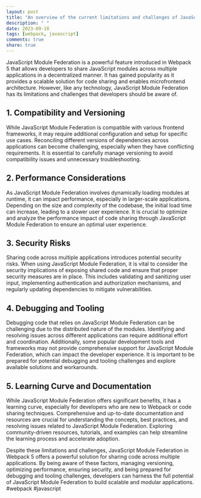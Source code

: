 ```yaml
---
layout: post
title: "An overview of the current limitations and challenges of JavaScript Module Federation in Webpack 5"
description: " "
date: 2023-09-18
tags: [webpack, javascript]
comments: true
share: true
---
```


JavaScript Module Federation is a powerful feature introduced in Webpack 5 that allows developers to share JavaScript modules across multiple applications in a decentralized manner. It has gained popularity as it provides a scalable solution for code sharing and enables microfrontend architecture. However, like any technology, JavaScript Module Federation has its limitations and challenges that developers should be aware of.

## 1. Compatibility and Versioning
While JavaScript Module Federation is compatible with various frontend frameworks, it may require additional configuration and setup for specific use cases. Reconciling different versions of dependencies across applications can become challenging, especially when they have conflicting requirements. It is essential to carefully manage versioning to avoid compatibility issues and unnecessary troubleshooting.

## 2. Performance Considerations
As JavaScript Module Federation involves dynamically loading modules at runtime, it can impact performance, especially in larger-scale applications. Depending on the size and complexity of the codebase, the initial load time can increase, leading to a slower user experience. It is crucial to optimize and analyze the performance impact of code sharing through JavaScript Module Federation to ensure an optimal user experience.

## 3. Security Risks
Sharing code across multiple applications introduces potential security risks. When using JavaScript Module Federation, it is vital to consider the security implications of exposing shared code and ensure that proper security measures are in place. This includes validating and sanitizing user input, implementing authentication and authorization mechanisms, and regularly updating dependencies to mitigate vulnerabilities.

## 4. Debugging and Tooling
Debugging code that relies on JavaScript Module Federation can be challenging due to the distributed nature of the modules. Identifying and resolving issues across different applications can require additional effort and coordination. Additionally, some popular development tools and frameworks may not provide comprehensive support for JavaScript Module Federation, which can impact the developer experience. It is important to be prepared for potential debugging and tooling challenges and explore available solutions and workarounds.

## 5. Learning Curve and Documentation
While JavaScript Module Federation offers significant benefits, it has a learning curve, especially for developers who are new to Webpack or code sharing techniques. Comprehensive and up-to-date documentation and resources are crucial for understanding the concepts, best practices, and resolving issues related to JavaScript Module Federation. Exploring community-driven resources, tutorials, and examples can help streamline the learning process and accelerate adoption.

Despite these limitations and challenges, JavaScript Module Federation in Webpack 5 offers a powerful solution for sharing code across multiple applications. By being aware of these factors, managing versioning, optimizing performance, ensuring security, and being prepared for debugging and tooling challenges, developers can harness the full potential of JavaScript Module Federation to build scalable and modular applications. 
#webpack #javascript